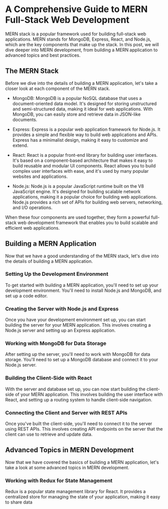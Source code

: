 # A Comprehensive Guide to MERN Full-Stack Web Development

MERN stack is a popular framework used for building full-stack web applications. MERN stands for MongoDB, Express, React, and Node.js, which are the key components that make up the stack. In this post, we will dive deeper into MERN development, from building a MERN application to advanced topics and best practices.

## **The MERN Stack**

Before we dive into the details of building a MERN application, let's take a closer look at each component of the MERN stack.

* MongoDB: MongoDB is a popular NoSQL database that uses a document-oriented data model. It's designed for storing unstructured and semi-structured data, making it ideal for web applications. With MongoDB, you can easily store and retrieve data in JSON-like documents.
    
* Express: Express is a popular web application framework for Node.js. It provides a simple and flexible way to build web applications and APIs. Express has a minimalist design, making it easy to customize and extend.
    
* React: React is a popular front-end library for building user interfaces. It's based on a component-based architecture that makes it easy to build reusable and modular UI components. React allows you to build complex user interfaces with ease, and it's used by many popular websites and applications.
    
* Node.js: Node.js is a popular JavaScript runtime built on the V8 JavaScript engine. It's designed for building scalable network applications, making it a popular choice for building web applications. Node.js provides a rich set of APIs for building web servers, networking, and I/O operations.
    

When these four components are used together, they form a powerful full-stack web development framework that enables you to build scalable and efficient web applications.

## **Building a MERN Application**

Now that we have a good understanding of the MERN stack, let's dive into the details of building a MERN application.

### **Setting Up the Development Environment**

To get started with building a MERN application, you'll need to set up your development environment. You'll need to install Node.js and MongoDB, and set up a code editor.

### **Creating the Server with Node.js and Express**

Once you have your development environment set up, you can start building the server for your MERN application. This involves creating a Node.js server and setting up an Express application.

### **Working with MongoDB for Data Storage**

After setting up the server, you'll need to work with MongoDB for data storage. You'll need to set up a MongoDB database and connect it to your Node.js server.

### **Building the Client-Side with React**

With the server and database set up, you can now start building the client-side of your MERN application. This involves building the user interface with React, and setting up a routing system to handle client-side navigation.

### **Connecting the Client and Server with REST APIs**

Once you've built the client-side, you'll need to connect it to the server using REST APIs. This involves creating API endpoints on the server that the client can use to retrieve and update data.

## **Advanced Topics in MERN Development**

Now that we have covered the basics of building a MERN application, let's take a look at some advanced topics in MERN development.

### **Working with Redux for State Management**

Redux is a popular state management library for React. It provides a centralized store for managing the state of your application, making it easy to share data